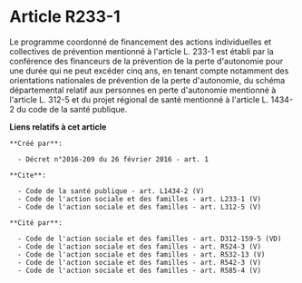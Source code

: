 # Article R233-1

Le programme coordonné de financement des actions individuelles et collectives de prévention mentionné à l'article L. 233-1
est établi par la conférence des financeurs de la prévention de la perte d'autonomie pour une durée qui ne peut excéder cinq
ans, en tenant compte notamment des orientations nationales de prévention de la perte d'autonomie, du schéma départemental
relatif aux personnes en perte d'autonomie mentionné à l'article L. 312-5 et du projet régional de santé mentionné à
l'article L. 1434-2 du code de la santé publique.

**Liens relatifs à cet article**

	**Créé par**:

	  - Décret n°2016-209 du 26 février 2016 - art. 1

	**Cite**:

	  - Code de la santé publique - art. L1434-2 (V)
	  - Code de l'action sociale et des familles - art. L233-1 (V)
	  - Code de l'action sociale et des familles - art. L312-5 (V)

	**Cité par**:

	  - Code de l'action sociale et des familles - art. D312-159-5 (VD)
	  - Code de l'action sociale et des familles - art. R524-3 (V)
	  - Code de l'action sociale et des familles - art. R532-13 (V)
	  - Code de l'action sociale et des familles - art. R542-3 (V)
	  - Code de l'action sociale et des familles - art. R585-4 (V)
